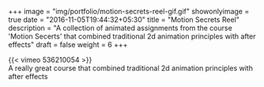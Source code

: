 +++
image = "img/portfolio/motion-secrets-reel-gif.gif"
showonlyimage = true
date = "2016-11-05T19:44:32+05:30"
title = "Motion Secrets Reel"
description = "A collection of animated assignments from the course 'Motion Secerts' that combined traditional 2d animation principles with after effects"
draft = false
weight = 6
+++

{{< vimeo 536210054 >}}  
A really great course that combined traditional 2d animation principles with after effects 